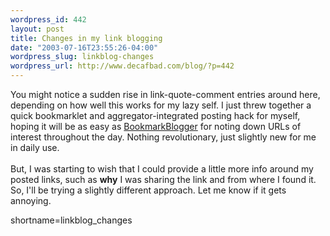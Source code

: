 ```yaml
--- 
wordpress_id: 442
layout: post
title: Changes in my link blogging
date: "2003-07-16T23:55:26-04:00"
wordpress_slug: linkblog-changes
wordpress_url: http://www.decafbad.com/blog/?p=442
---
```

You might notice a sudden rise in link-quote-comment entries around
here, depending on how well this works for my lazy self.  I just threw
together a quick bookmarklet and aggregator-integrated posting hack
for myself, hoping it will be as easy as <a href="http://www.decafbad.com/twiki/bin/view/Main/BookmarkBlogger">BookmarkBlogger</a> for noting
down URLs of interest throughout the day.  Nothing revolutionary,
just slightly new for me in daily use.
<br /><br />
But, I was starting to wish that I could provide a little more info
around my posted links, such as <strong>why</strong> I was sharing the link and
from where I found it.  So, I'll be trying a slightly different
approach.  Let me know if it gets annoying.
<!--more-->
shortname=linkblog_changes
